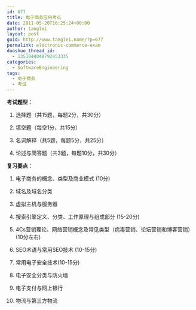 ```yaml
---
id: 677
title: 电子商务应用考点
date: 2011-05-20T16:25:24+00:00
author: tanglei
layout: post
guid: http://www.tanglei.name/?p=677
permalink: electronic-commerce-exam
duoshuo_thread_id:
  - 1351844048792453335
categories:
  - SoftwareEngineering
tags:
  - 电子商务
  - 考试
---
```

**考试题型**：

1. 选择题（共15题，每题2分，共30分）

2. 填空题（每空1分，共15分）

3. 名词解释（共5题，每题5分，共25分）

4. 论述与简答题（共3题，每题10分，共30分）

**复习要点**：

1. 电子商务的概念、类型及商业模式 (10分)

2. 域名及域名分类

3. 虚拟主机与服务器

4. 搜索引擎定义、分类、工作原理与组成部分 (15-20分)

5. 4Cs营销理论、网络营销概念及常见类型（病毒营销、论坛营销和博客营销）(10分左右)

6. SEO术语与常用SEO技术 (10-15分)

7. 常用电子安全技术(10-15分)

8. 电子安全分类与防火墙

9. 电子支付与网上银行

10. 物流与第三方物流
